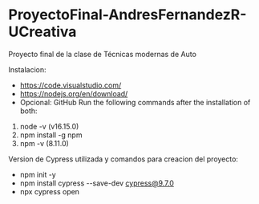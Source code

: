 # ProyectoFinal-AndresFernandezR-UCreativa

Proyecto final de la clase de Técnicas modernas de Auto

Instalacion:
- https://code.visualstudio.com/
- https://nodejs.org/en/download/
- Opcional: GitHub
Run the following commands after the installation of both:
1. node -v (v16.15.0)
2. npm install -g npm
3. npm -v (8.11.0)

Version de Cypress utilizada y comandos para creacion del proyecto:
- npm init -y
- npm install cypress --save-dev cypress@9.7.0
- npx cypress open
